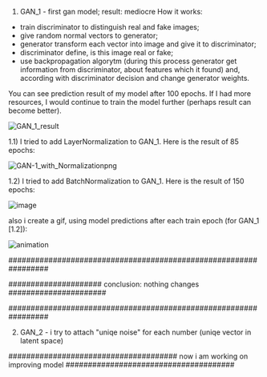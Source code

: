 1) GAN_1 - first gan model; result: mediocre
How it works: 
  - train discriminator to distinguish real and fake images;
  - give random normal vectors to generator;
  - generator transform each vector into image and give it to discriminator;
  - discriminator define, is this image real or fake;
  - use backpropagation algorytm (during this process generator get information from discriminator, about features which it found) and, according with discriminator decision and change generator weights.

You can see prediction result of my model after 100 epochs. If I had more resources, I would continue to train the model further (perhaps result can become better).

![GAN_1_result](https://github.com/Petaloptyon/mnist_generator/assets/131547274/0881a6ac-15ad-43db-86ad-fe1891c5d46c)

1.1) I tried to add LayerNormalization to GAN_1. Here is the result of 85 epochs:

![GAN-1_with_Normalizationpng](https://github.com/Petaloptyon/mnist_generator/assets/131547274/d179534f-3aef-4ee1-b191-d49935248351)

1.2) I tried to add BatchNormalization to GAN_1. Here is the result of 150 epochs:

![image](https://github.com/Petaloptyon/mnist_generator/assets/131547274/c08cefe1-6500-425e-9c63-25c7fad1fe5b)

also i create a gif, using model predictions after each train epoch (for GAN_1 [1.2]):

![animation](https://github.com/Petaloptyon/mnist_generator/assets/131547274/0483d19b-2e84-4e13-856d-cb8a56c24a05)

#################################################################

##################### conclusion: nothing changes ######################

#################################################################

2) GAN_2 - i try to attach "uniqe noise" for each number (uniqe vector in latent space)

###################################### now i am working on improving model ######################################
